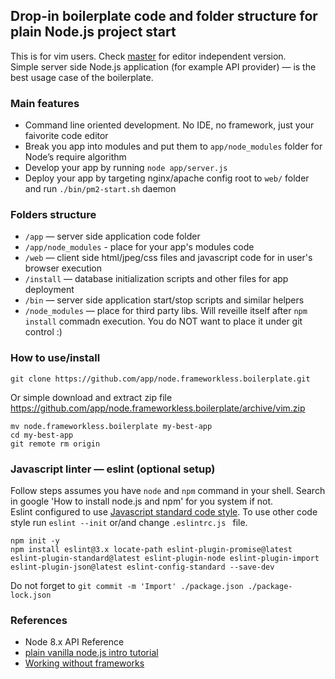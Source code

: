 ## Drop-in boilerplate code and folder structure for plain Node.js project start
This is for vim users. Check [master](https://github.com/app/node.frameworkless.boilerplate) for editor independent version.   
Simple server side Node.js application (for example API provider) — is the best usage case of the boilerplate.  

### Main features
- Command line oriented development. No IDE, no framework, just your faivorite code editor  
- Break you app into modules and put them to `app/node_modules` folder for Node’s require algorithm  
- Develop your app by running `node app/server.js`  
- Deploy your app by targeting nginx/apache config root to `web/` folder and run `./bin/pm2-start.sh` daemon  

### Folders structure

- `/app` — server side application code folder
- `/app/node_modules` - place for your app's modules code
- `/web` — client side html/jpeg/css files and javascript code for in user's browser execution
- `/install` — database initialization scripts and other files for app deployment
- `/bin` — server side application start/stop scripts and similar helpers
- `/node_modules` — place for third party libs. Will reveille itself after `npm install` commadn execution. You do NOT want to place it under git control :)

### How to use/install
```
git clone https://github.com/app/node.frameworkless.boilerplate.git
```
Or simple download and extract zip file https://github.com/app/node.frameworkless.boilerplate/archive/vim.zip  
```
mv node.frameworkless.boilerplate my-best-app
cd my-best-app
git remote rm origin
```
### Javascript linter — eslint (optional setup)
Follow steps assumes you have `node` and `npm` command in your shell. Search in google 'How to install node.js and npm' for you system if not.   
Eslint configured to use [Javascript standard code style](https://standardjs.com/). To use other code style run `eslint --init` or/and change `.eslintrc.js ` file.  
```
npm init -y
npm install eslint@3.x locate-path eslint-plugin-promise@latest eslint-plugin-standard@latest eslint-plugin-node eslint-plugin-import eslint-plugin-json@latest eslint-config-standard --save-dev
```
Do not forget to `git commit -m 'Import' ./package.json ./package-lock.json` 

### References
- Node 8.x API Reference
- [plain vanilla node.js intro tutorial](https://gist.github.com/shimondoodkin/6213581)
- [Working without frameworks](https://medium.com/node-js-javascript/working-without-frameworks-part-1-b948f281f782)
